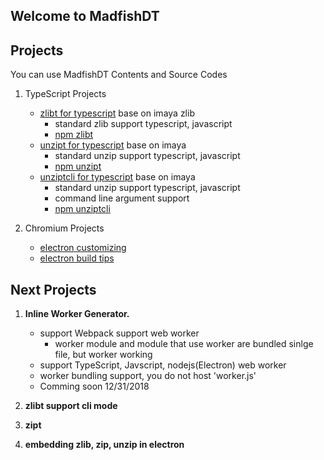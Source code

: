 ## Welcome to MadfishDT


## Projects

You can use MadfishDT Contents and Source Codes

 1. TypeScript Projects
     
    - [zlibt for typescript](https://github.com/MadfishDT/zlibt) base on imaya zlib 
        - standard zlib support typescript, javascript
        - [npm zlibt](https://www.npmjs.com/package/zlibt)
    - [unzipt for typescript](https://github.com/MadfishDT/unzipt) base on imaya
        - standard unzip support typescript, javascript
        - [npm unzipt](https://www.npmjs.com/package/unzipt)
    - [unziptcli for typescript](https://github.com/MadfishDT/unziptcli) base on imaya
        - standard unzip support typescript, javascript
        - command line argument support
        - [npm unziptcli](https://www.npmjs.com/package/unziptcli)

2. Chromium Projects
    - [electron customizing](https://github.com/MadfishDT/electron)
    - [electron build tips](/blogs/electron_tips.md) 


## Next Projects

1. **Inline Worker Generator.**
    - support Webpack support web worker
        - worker module and module that use worker are bundled sinlge file, but worker working
    - support TypeScript, Javscript, nodejs(Electron) web worker
    - worker bundling support, you do not host 'worker.js'
    - Comming soon 12/31/2018

2. **zlibt support cli mode**
3. **zipt**
4. **embedding zlib, zip, unzip in electron**
